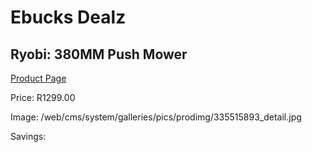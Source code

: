 
# Ebucks Dealz
## Ryobi: 380MM Push Mower
[Product Page](https://www.ebucks.com/web/shop/productSelected.do?prodId=335515893&catId=714965764)

Price: R1299.00

Image: /web/cms/system/galleries/pics/prodimg/335515893_detail.jpg

Savings: 


	